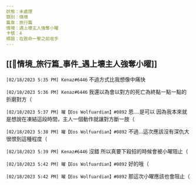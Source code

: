```yaml
---
狀態：未處理
類別：情境
篇章：旅行篇
情境：遇上壞主人強奪小曜
卡號：4
標題：在致命一擊之前收手
---
```

[[📖情境_旅行篇_事件_遇上壞主人強奪小曜]]
---
`[02/18/2023 5:35 PM] Kenaz#6446`
不過方式比我想像中痛快


`[02/18/2023 5:36 PM] Kenaz#6446`
我還以為會以對方的死亡為終點一點一點的折磨對方（


`[02/18/2023 5:37 PM] 曜【Eos Wolfuardian】#0892`
恩....是可以
因為我本來就是想說在凍結這段時間，主人一個動作就讓對方斷一肢（


`[02/18/2023 5:38 PM] 曜【Eos Wolfuardian】#0892`
不過...這次應該沒有深仇大很恨到這種程度（


`[02/18/2023 5:39 PM] Kenaz#6446`
沒錯 所以真要下殺招的時候會被小曜阻止（


`[02/18/2023 5:42 PM] 曜【Eos Wolfuardian】#0892`
好的哦（


`[02/18/2023 5:42 PM] 曜【Eos Wolfuardian】#0892`
那這次小曜應該也會阻止（
